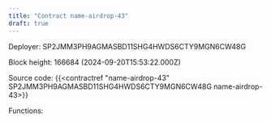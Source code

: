 ```yaml
---
title: "Contract name-airdrop-43"
draft: true
---
```

Deployer: SP2JMM3PH9AGMASBD11SHG4HWDS6CTY9MGN6CW48G


 



Block height: 166684 (2024-09-20T15:53:22.000Z)

Source code: {{<contractref "name-airdrop-43" SP2JMM3PH9AGMASBD11SHG4HWDS6CTY9MGN6CW48G name-airdrop-43>}}

Functions:


